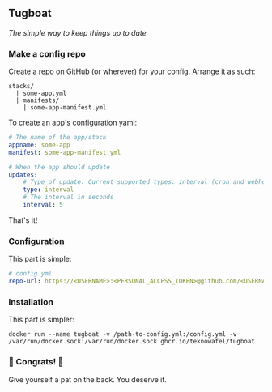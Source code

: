 ## Tugboat
*The simple way to keep things up to date*

### Make a config repo

Create a repo on GitHub (or wherever) for your config. Arrange it as such:
```
stacks/
  | some-app.yml
  | manifests/
    | some-app-manifest.yml
```

To create an app's configuration yaml:
```yml
# The name of the app/stack
appname: some-app
manifest: some-app-manifest.yml

# When the app should update
updates:
    # Type of update. Current supported types: interval (cron and webhook coming soon)
    type: interval
    # The interval in seconds
    interval: 5
```
That's it!

### Configuration
This part is simple:
```yml
# config.yml
repo-url: https://<USERNAME>:<PERSONAL_ACCESS_TOKEN>@github.com/<USERNAME>/<CONFIG_REPO>.git
```

### Installation
This part is simpler:
```
docker run --name tugboat -v /path-to-config.yml:/config.yml -v /var/run/docker.sock:/var/run/docker.sock ghcr.io/teknowafel/tugboat
```

### 🎉 Congrats! 🎉
Give yourself a pat on the back. You deserve it.
